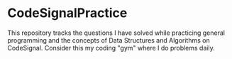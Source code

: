 # CodeSignalPractice

This repository tracks the questions I have solved while practicing general programming and the concepts of Data Structures and Algorithms on CodeSignal. 
Consider this my coding "gym" where I do problems daily. 
